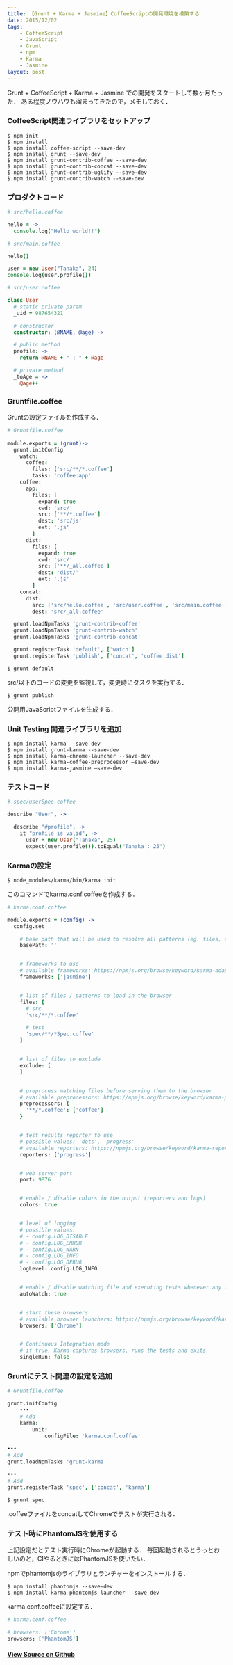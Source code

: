 ```yaml
---
title: 【Grunt + Karma + Jasmine】CoffeeScriptの開発環境を構築する
date: 2015/12/02
tags:
    - CoffeeScript
    - JavaScript
    - Grunt
    - npm
    - Karma
    - Jasmine
layout: post
---
```


Grunt + CoffeeScript + Karma + Jasmine での開発をスタートして数ヶ月たった．
ある程度ノウハウも溜まってきたので，メモしておく．

### CoffeeScript関連ライブラリをセットアップ

```
$ npm init
$ npm install
$ npm install coffee-script --save-dev    
$ npm install grunt --save-dev
$ npm install grunt-contrib-coffee --save-dev
$ npm install grunt-contrib-concat --save-dev
$ npm install grunt-contrib-uglify --save-dev
$ npm install grunt-contrib-watch --save-dev
```

### プロダクトコード

``` coffeescript
# src/hello.coffee

hello = ->
  console.log("Hello world!!")
```

``` coffeescript
# src/main.coffee

hello()

user = new User("Tanaka", 24)
console.log(user.profile())
```

``` coffeescript
# src/user.coffee

class User
  # static private param
  _uid = 987654321

  # constructor
  constructor: (@NAME, @age) ->

  # public method
  profile: ->
    return @NAME + " : " + @age

  # private method
  _toAge = ->
    @age++
```

### Gruntfile.coffee 

Gruntの設定ファイルを作成する．

``` coffeescript
# Gruntfile.coffee
 
module.exports = (grunt)->
  grunt.initConfig
    watch:
      coffee:
        files: ['src/**/*.coffee']
        tasks: 'coffee:app'
    coffee:
      app:
        files: [
          expand: true
          cwd: 'src/'
          src: ['**/*.coffee']
          dest: 'src/js'
          ext: '.js'
        ]
      dist:
        files: [
          expand: true
          cwd: 'src/'
          src: ['**/_all.coffee']
          dest: 'dist/'
          ext: '.js'
        ]
    concat:
      dist:
        src: ['src/hello.coffee', 'src/user.coffee', 'src/main.coffee']
        dest: 'src/_all.coffee'

  grunt.loadNpmTasks 'grunt-contrib-coffee'
  grunt.loadNpmTasks 'grunt-contrib-watch'
  grunt.loadNpmTasks 'grunt-contrib-concat'

  grunt.registerTask 'default', ['watch']
  grunt.registerTask 'publish', ['concat', 'coffee:dist']
```

```
$ grunt default
```

src/以下のコードの変更を監視して，変更時にタスクを実行する．

```
$ grunt publish
```

公開用JavaScriptファイルを生成する．


### Unit Testing 関連ライブラリを追加

```
$ npm install karma --save-dev
$ npm install grunt-karma --save-dev
$ npm install karma-chrome-launcher --save-dev
$ npm install karma-coffee-preprocessor —save-dev
$ npm install karma-jasmine —save-dev
```

### テストコード

``` coffeescript
# spec/userSpec.coffee

describe "User", ->

  describe "#profile", ->
    it "profile is valid", ->
      user = new User("Tanaka", 25)
      expect(user.profile()).toEqual("Tanaka : 25")
```

### Karmaの設定

```
$ node_modules/karma/bin/karma init
```

このコマンドでkarma.conf.coffeeを作成する．

``` coffeescript
# karma.conf.coffee

module.exports = (config) ->
  config.set

    # base path that will be used to resolve all patterns (eg. files, exclude)
    basePath: ''


    # frameworks to use
    # available frameworks: https://npmjs.org/browse/keyword/karma-adapter
    frameworks: ['jasmine']


    # list of files / patterns to load in the browser
    files: [
      # src
      'src/**/*.coffee'

      # test
      'spec/**/*Spec.coffee'
    ]


    # list of files to exclude
    exclude: [
    ]


    # preprocess matching files before serving them to the browser
    # available preprocessors: https://npmjs.org/browse/keyword/karma-preprocessor
    preprocessors: {
      '**/*.coffee': ['coffee']
    }


    # test results reporter to use
    # possible values: 'dots', 'progress'
    # available reporters: https://npmjs.org/browse/keyword/karma-reporter
    reporters: ['progress']


    # web server port
    port: 9876


    # enable / disable colors in the output (reporters and logs)
    colors: true


    # level of logging
    # possible values:
    # - config.LOG_DISABLE
    # - config.LOG_ERROR
    # - config.LOG_WARN
    # - config.LOG_INFO
    # - config.LOG_DEBUG
    logLevel: config.LOG_INFO


    # enable / disable watching file and executing tests whenever any file changes
    autoWatch: true


    # start these browsers
    # available browser launchers: https://npmjs.org/browse/keyword/karma-launcher
    browsers: ['Chrome']


    # Continuous Integration mode
    # if true, Karma captures browsers, runs the tests and exits
    singleRun: false
```

### Gruntにテスト関連の設定を追加


``` coffeescript
# Gruntfile.coffee

grunt.initConfig
    •••
    # Add
    karma:
        unit:
            configFile: 'karma.conf.coffee'
        
•••
# Add
grunt.loadNpmTasks 'grunt-karma'

•••
# Add
grunt.registerTask 'spec', ['concat', 'karma']
```

```
$ grunt spec
```

.coffeeファイルをconcatしてChromeでテストが実行される．

### テスト時にPhantomJSを使用する

上記設定だとテスト実行時にChromeが起動する．
毎回起動されるとうっとおしいのと，CIやるときにはPhantomJSを使いたい．

npmでphantomjsのライブラリとランチャーをインストールする．

``` 
$ npm install phantomjs --save-dev
$ npm install karma-phantomjs-launcher --save-dev
```

karma.conf.coffeeに設定する．

``` coffeescript
# karma.conf.coffee

# browsers: ['Chrome']
browsers: ['PhantomJS']
```

#### [View Source on Github](https://github.com/tanakaworld/sandbox-javascript/tree/master/CoffeeTemplate)

